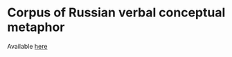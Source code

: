 # Corpus of Russian verbal conceptual metaphor
Available [here](https://piratesdragon.pythonanywhere.com/)
